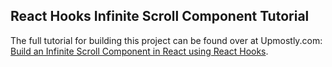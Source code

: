 
## React Hooks Infinite Scroll Component Tutorial

The full tutorial for building this project can be found over at Upmostly.com: [Build an Infinite Scroll Component in React using React Hooks](https://upmostly.com/tutorials/build-an-infinite-scroll-component-in-react-using-react-hooks).
